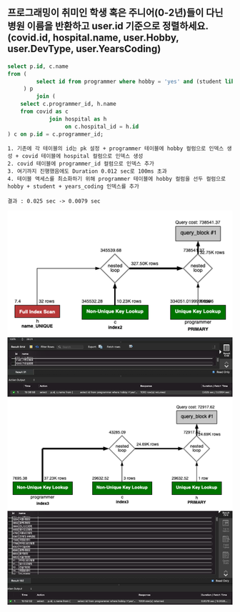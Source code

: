 ## 프로그래밍이 취미인 학생 혹은 주니어(0-2년)들이 다닌 병원 이름을 반환하고 user.id 기준으로 정렬하세요. (covid.id, hospital.name, user.Hobby, user.DevType, user.YearsCoding)

```sql
select p.id, c.name
from (
         select id from programmer where hobby = 'yes' and (student like 'yes%' or years_coding = '0-2 years')
     ) p
         join (
    select c.programmer_id, h.name
    from covid as c
             join hospital as h
                  on c.hospital_id = h.id
) c on p.id = c.programmer_id;
```

```
1. 기존에 각 테이블의 id는 pk 설정 + programmer 테이블에 hobby 컬럼으로 인덱스 생성 + covid 테이블에 hospital 컬럼으로 인덱스 생성 
2. covid 테이블에 programmer_id 컬럼으로 인덱스 추가
3. 여기까지 진행했음에도 Duration 0.012 sec로 100ms 초과 
4. 테이블 액세스를 최소화하기 위해 programmer 테이블에 hobby 컬럼을 선두 컬럼으로 hobby + student + years_coding 인덱스를 추가
 
결과 : 0.025 sec -> 0.0079 sec
```

![before](before_action_plan.png)
![before](before_query_result.png)
![after](after_action_plan.png)
![after](after_query_result.png)
